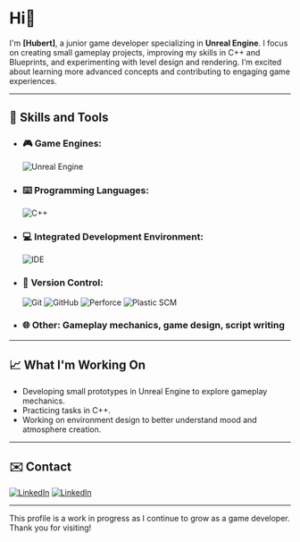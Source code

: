 # Hi👋

I'm **[Hubert]**, a junior game developer specializing in **Unreal Engine**. I focus on creating small gameplay projects, improving my skills in C++ and Blueprints, and experimenting with level design and rendering. I’m excited about learning more advanced concepts and contributing to engaging game experiences.

---

## 🎯 Skills and Tools
- ### 🎮 Game Engines:
    
  ![Unreal Engine](https://skillicons.dev/icons?i=unreal,godot,unity)

- ### ⌨️ Programming Languages:

  ![C++](https://skillicons.dev/icons?i=cpp,cs)
  
- ### 💻 Integrated Development Environment:

  ![IDE](https://skillicons.dev/icons?i=rider,visualstudio,vscode)
  
- ### 🧷 Version Control:
  
  ![Git](https://img.shields.io/badge/Git-F05032?style=for-the-badge&logo=git&logoColor=white) ![GitHub](https://img.shields.io/badge/GitHub-181717?style=for-the-badge&logo=github&logoColor=white) ![Perforce](https://img.shields.io/badge/Perforce-404545?style=for-the-badge&logo=perforce&logoColor=white) ![Plastic SCM](https://img.shields.io/badge/Plastic%20SCM-5C4EE5?style=for-the-badge&logo=apachesubversion&logoColor=white)
  
- ### 🌐 Other: Gameplay mechanics, game design, script writing

---

## 📈 What I'm Working On
- Developing small prototypes in Unreal Engine to explore gameplay mechanics.  
- Practicing tasks in C++.  
- Working on environment design to better understand mood and atmosphere creation.

---

## ✉️ Contact  
[![LinkedIn](https://skillicons.dev/icons?i=linkedin)](https://linkedin.com/in/hubert-staniszewski-303829301)
[![LinkedIn](https://skillicons.dev/icons?i=gmail)](mailto:staniszewskihubert31@gmail.com)

---

This profile is a work in progress as I continue to grow as a game developer. Thank you for visiting!
  

<!--
**F0X1M/F0X1M** is a ✨ _special_ ✨ repository because its `README.md` (this file) appears on your GitHub profile.

Here are some ideas to get you started:

- 🔭 I’m currently working on ...
- 🌱 I’m currently learning ...
- 👯 I’m looking to collaborate on ...
- 🤔 I’m looking for help with ...
- 💬 Ask me about ...
- 📫 How to reach me: ...
- 😄 Pronouns: ...
- ⚡ Fun fact: ...
-->
